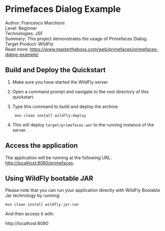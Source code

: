 Primefaces Dialog Example
===============================
Author: Francesco Marchioni  
Level: Beginner  
Technologies: JSF  
Summary: This project demonstrates the usage of Primefaces Dialog.  
Target Product: WildFly  
Read more: https://www.mastertheboss.com/web/primefaces/primefaces-dialog-example/

 
Build and Deploy the Quickstart
-------------------------

1. Make sure you have started the WildFly server  
2. Open a command prompt and navigate to the root directory of this quickstart.
3. Type this command to build and deploy the archive:

        mvn clean install wildfly:deploy

4. This will deploy `target/primefaces.war` to the running instance of the server.




Access the application 
---------------------

The application will be running at the following URL: <http://localhost:8080/primefaces>. 


Using WildFly bootable JAR
--------------------

Please note that you can run your application directly with WildFly Bootable Jar technology by running:

`mvn clean install wildfly-jar:run`

And then access it with:

http://localhost:8080



